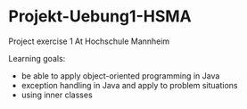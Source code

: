 # Projekt-Uebung1-HSMA
Project exercise 1 At Hochschule Mannheim

Learning goals:
- be able to apply object-oriented programming in Java
- exception handling in Java and apply to problem situations 
- using inner classes

